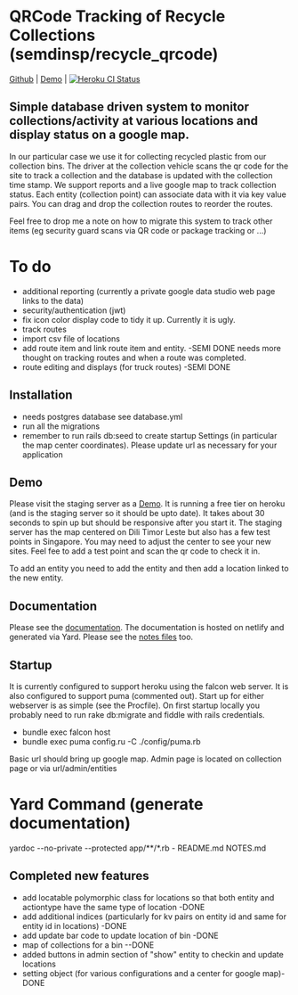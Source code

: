 # QRCode Tracking of Recycle Collections (semdinsp/recycle_qrcode)
[Github](https://github.com/semdinsp/recycle_qrcode) | [Demo](https://qrcode-staging.herokuapp.com) |
[![Heroku CI Status](https://qrcode-badge.herokuapp.com/last.svg)](https://dashboard.heroku.com/pipelines/af690545-8e90-48e0-832a-bf5816795866/tests)


## Simple database driven system to monitor collections/activity at various locations and display status on a google map.
In our particular case we use it for collecting recycled plastic from our collection bins.  The driver at the collection vehicle scans the qr code for the site to track a collection and the database is updated with the collection time stamp.    We support reports and a live google map to track collection status.  Each entity (collection point) can associate data with it via key value pairs.  You can drag and drop the collection routes to reorder the routes.

Feel free to drop me a note on how to migrate this system to track other items (eg security guard scans via QR code or package tracking or ...)


# To do
  * additional reporting (currently a private google data studio web page links to the data)
  * security/authentication (jwt)
  * fix icon color display code to tidy it up.  Currently it is ugly.
  * track routes
  * import csv file of locations
  * add route item and link route item and entity. -SEMI DONE needs more thought on tracking routes and when a route was completed.
  * route editing and displays (for truck routes) -SEMI DONE


## Installation
  * needs postgres database  see database.yml
  * run all the migrations
  * remember to run rails db:seed to create startup Settings  (in particular the map center coordinates).  Please update url as necessary for your application

## Demo
Please visit the staging server as a  [Demo](https://qrcode-staging.herokuapp.com).  It is running a free tier on heroku (and is the staging server so it should be upto date).  It takes about 30 seconds to spin up but should be responsive after you start it.  The staging server has the map centered on Dili Timor Leste but also has a few test points in Singapore.  You may need to adjust the center to see your new sites. Feel fee to add a test point and scan the qr code to check it in.

To add an entity you need to add the entity and then add a location linked to the new entity.  

## Documentation
Please see the [documentation](https://docs.verde-tl.com).  The documentation is hosted on netlify and generated via Yard.  Please see the [notes files](https://docs.verde-tl.com/file.notes) too.

## Startup
It is currently configured to support heroku using the falcon web server.  It is also configured to support puma (commented out).  Start up for either webserver is as simple (see the Procfile).  On first startup locally you probably need to run rake db:migrate and fiddle with rails credentials.
  * bundle exec falcon host
  * bundle exec puma config.ru  -C ./config/puma.rb

Basic url should bring up google map.  Admin page is located on collection page or via url/admin/entities

# Yard Command (generate documentation)
yardoc --no-private --protected app/**/*.rb - README.md   NOTES.md


## Completed new features
* add locatable polymorphic class for locations so that both entity and actiontype have the same type of location -DONE
* add additional indices  (particularly for kv pairs on entity id and same for entity id in locations) -DONE
* add update bar code to update location of bin -DONE
* map of collections for a bin  --DONE
* added buttons in admin section of "show" entity to checkin and update locations
* setting object  (for various configurations and a center for google map)- DONE
